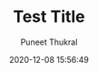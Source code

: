 ---
title: "Test Title"
author: "Puneet Thukral"
date: 2020-12-08 15:56:49
description: "This is atest description."
type: technical
draft: false
---